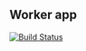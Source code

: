## Worker app

[![Build Status](http://35.230.158.178:8080/buildStatus/icon?job=instavote%2Fworker-build)](http://35.230.158.178:8080/job/instavote/job/worker-build/)
